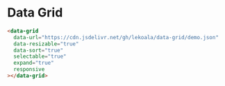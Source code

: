 # Data Grid

```html preview
<data-grid
  data-url="https://cdn.jsdelivr.net/gh/lekoala/data-grid/demo.json"
  data-resizable="true"
  data-sort="true"
  selectable="true"
  expand="true"
  responsive
></data-grid>
```
